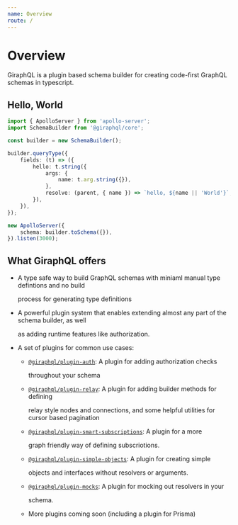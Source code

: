 ```yaml
---
name: Overview
route: /
---
```


# Overview

GiraphQL is a plugin based schema builder for creating code-first GraphQL schemas in typescript.

## Hello, World

```typescript
import { ApolloServer } from 'apollo-server';
import SchemaBuilder from '@giraphql/core';

const builder = new SchemaBuilder();

builder.queryType({
    fields: (t) => ({
        hello: t.string({
            args: {
                name: t.arg.string({}),
            },
            resolve: (parent, { name }) => `hello, ${name || 'World'}`,
        }),
    }),
});

new ApolloServer({
    schema: builder.toSchema({}),
}).listen(3000);
```

## What GiraphQL offers

-   A type safe way to build GraphQL schemas with miniaml manual type defintions and no build

    process for generating type definitions

-   A powerful plugin system that enables extending almost any part of the schema builder, as well

    as adding runtime features like authorization.

-   A set of plugins for common use cases:

    -   [`@giraphql/plugin-auth`](https://github.com/hayes/giraphql/tree/d9ede803cce6816f6760f89b9301c6607bc1ad66/plugins-auth/README.md):
        A plugin for adding authorization checks

        throughout your schema

    -   [`@giraphql/plugin-relay`](https://github.com/hayes/giraphql/tree/d9ede803cce6816f6760f89b9301c6607bc1ad66/plugins-relay/README.md):
        A plugin for adding builder methods for defining

        relay style nodes and connections, and some helpful utilities for cursor based pagination

    -   [`@giraphql/plugin-smart-subscriptions`](https://github.com/hayes/giraphql/tree/d9ede803cce6816f6760f89b9301c6607bc1ad66/plugins-smart-subscriptions/README.md):
        A plugin for a more

        graph friendly way of defining subscriotions.

    -   [`@giraphql/plugin-simple-objects`](https://github.com/hayes/giraphql/tree/d9ede803cce6816f6760f89b9301c6607bc1ad66/plugins-simple-objects/README.md):
        A plugin for creating simple

        objects and interfaces without resolvers or arguments.

    -   [`@giraphql/plugin-mocks`](https://github.com/hayes/giraphql/tree/d9ede803cce6816f6760f89b9301c6607bc1ad66/plugins-mocks/README.md):
        A plugin for mocking out resolvers in your

        schema.

    -   More plugins coming soon \(including a plugin for Prisma\)
